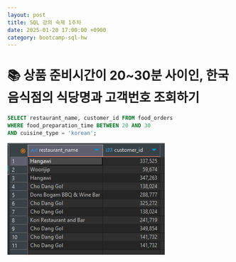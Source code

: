 ```yaml
---
layout: post
title: SQL 강의 숙제 1주차
date: 2025-01-20 17:00:00 +0900
category: bootcamp-sql-hw
---
```


# 📚 상품 준비시간이 20~30분 사이인, 한국음식점의 식당명과 고객번호 조회하기

```sql
SELECT restaurant_name, customer_id FROM food_orders
WHERE food_preparation_time BETWEEN 20 AND 30
AND cuisine_type = 'korean';
```
![hw1-1](/public/img/sql-hw/hw1-1.png)